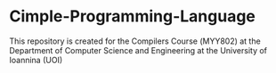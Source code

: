 # Cimple-Programming-Language
This repository is created for the Compilers Course (ΜΥΥ802) at the Department of Computer Science and Engineering at the University of Ioannina (UOI)
